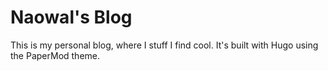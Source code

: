# Naowal's Blog

This is my personal blog, where I stuff I find cool. It's built with Hugo using
the PaperMod theme.

